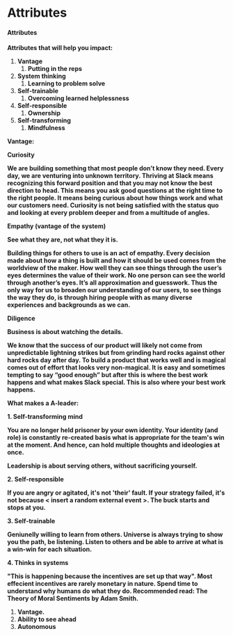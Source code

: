 # Attributes



#### **Attributes**

**Attributes that will help you impact:**  


1. **Vantage**
   1. **Putting in the reps**
2. **System thinking**
   1. **Learning to problem solve**
3. **Self-trainable**
   1. **Overcoming learned helplessness**
4. **Self-responsible**
   1. **Ownership**
5. **Self-transforming**
   1. **Mindfulness**

**Vantage:**

**Curiosity**

**We are building something that most people don’t know they need. Every day, we are venturing into unknown territory. Thriving at Slack means recognizing this forward position and that you may not know the best direction to head. This means you ask good questions at the right time to the right people. It means being curious about how things work and what our customers need. Curiosity is not being satisfied with the status quo and looking at every problem deeper and from a multitude of angles.**

**Empathy \(vantage of the system\)**

**See what they are, not what they it is.** 

**Building things for others to use is an act of empathy. Every decision made about how a thing is built and how it should be used comes from the worldview of the maker. How well they can see things through the user’s eyes determines the value of their work. No one person can see the world through another’s eyes. It’s all approximation and guesswork. Thus the only way for us to broaden our understanding of our users, to see things the way they do, is through hiring people with as many diverse experiences and backgrounds as we can.**  


**Diligence**

**Business is about watching the details.**

**We know that the success of our product will likely not come from unpredictable lightning strikes but from grinding hard rocks against other hard rocks day after day. To build a product that works well and is magical comes out of effort that looks very non-magical. It is easy and sometimes tempting to say “good enough” but after this is where the best work happens and what makes Slack special. This is also where your best work happens.**  
  
  


**What makes a A-leader:**

**1. Self-transforming mind**

**You are no longer held prisoner by your own identity. Your identity \(and role\) is constantly re-created basis what is appropriate for the team's win at the moment. And hence, can hold multiple thoughts and ideologies at once.**

**Leadership is about serving others, without sacrificing yourself.**

**2. Self-responsible**

**If you are angry or agitated, it's not 'their' fault. If your strategy failed, it's not because &lt; insert a random external event &gt;. The buck starts and stops at you.**

**3. Self-trainable**

**Geniunelly willing to learn from others. Universe is always trying to show you the path, be listening. Listen to others and be able to arrive at what is a win-win for each situation.**

**4. Thinks in systems**

**"This is happening because the incentives are set up that way". Most effecient incentives are rarely monetary in nature. Spend time to understand why humans do what they do. Recommended read: The Theory of Moral Sentiments by Adam Smith.**

1. **Vantage.**
2. **Ability to see ahead**
3. **Autonomous**

